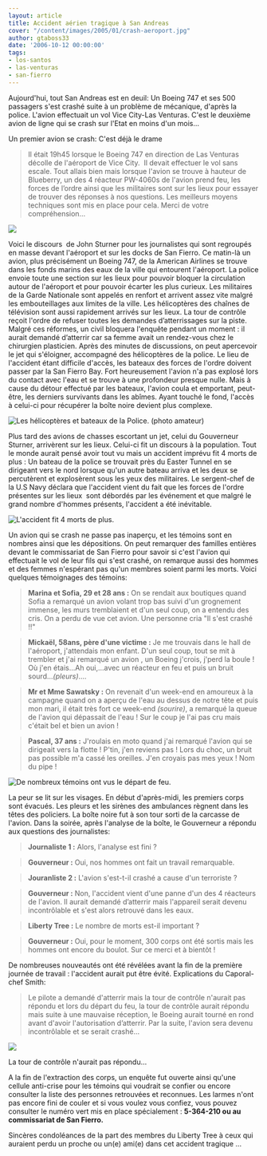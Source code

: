 ```yaml
---
layout: article
title: Accident aérien tragique à San Andreas
cover: "/content/images/2005/01/crash-aeroport.jpg"
author: gtaboss33
date: '2006-10-12 00:00:00'
tags:
- los-santos
- las-venturas
- san-fierro
---
```


Aujourd'hui, tout San Andreas est en deuil: Un Boeing 747 et ses 500 passagers s'est crashé suite à un problème de mécanique, d'après la police. L'avion effectuait un vol Vice City-Las Venturas. C'est le deuxième avion de ligne qui se crash sur l'Etat en moins d'un mois...

Un premier avion se crash: C'est déjà le drame

> Il&nbsp;était 19h45 lorsque le Boeing 747 en direction de Las Venturas décolle de l'aéroport de Vice City.&nbsp; Il devait effectuer le vol sans escale. Tout&nbsp;allais bien mais lorsque l'avion se trouve à hauteur de Blueberry, un des&nbsp;4 réacteur PW-4060s de l'avion prend feu, les forces de l’ordre ainsi que les militaires sont sur les lieux pour essayer de trouver des réponses à&nbsp;nos questions. Les meilleurs moyens techniques sont mis en place pour cela. Merci de votre compréhension...

![](  /content/images/2005/01/crash-avion.jpg)

Voici le discours&nbsp; de John Sturner pour les journalistes qui sont regroupés en masse devant l'aéroport et sur les docks de San Fierro. Ce matin-là un avion, plus précisément un Boeing 747, de la&nbsp;American Airlines se trouve dans les fonds marins des eaux de la ville qui entourent l'aéroport.&nbsp;La police envoie toute une section sur les lieux pour pouvoir bloquer la circulation autour de l'aéroport et pour pouvoir écarter les plus curieux. Les militaires de la&nbsp;Garde Nationale&nbsp;sont appelés en renfort et arrivent assez vite malgré les embouteillages aux limites de la ville. Les hélicoptères des chaînes de télévision sont aussi rapidement arrivés sur les lieux. La tour de contrôle reçoit l'ordre&nbsp;de refuser toutes les demandes d’atterrissages sur la piste. Malgré ces réformes, un civil bloquera l'enquête pendant un moment :&nbsp;il aurait demandé d’atterrir car sa femme&nbsp;avait un&nbsp;rendez-vous chez le chirurgien plasticien. Après des minutes de discussions, on peut apercevoir le jet qui s'éloigner, accompagné des hélicoptères de la police. Le lieu de l'accident étant difficile d'accès, les bateaux des forces de l'ordre doivent passer par la San Fierro Bay. Fort heureusement l'avion n'a pas explosé lors du contact avec l'eau et se trouve à une profondeur presque nulle. Mais à cause du détour effectué par les bateaux, l'avion coula et emportant, peut-être, les derniers survivants dans les abîmes. Ayant touché le fond, l'accès à celui-ci pour récupérer la boîte noire devient plus complexe.

![Les hélicoptères et bateaux de la Police. (photo amateur)](  /content/images/2005/01/crash-police.jpg)

Plus tard des avions de chasses escortant un jet, celui du Gouverneur Sturner, arrivèrent sur les lieux. Celui-ci fit un discours à la population. Tout le monde aurait pensé avoir tout vu mais un accident&nbsp;imprévu fit 4 morts de plus : Un bateau de la police se trouvait près du Easter Tunnel en&nbsp;se dirigeant vers le nord lorsque qu'un autre&nbsp;bateau arriva et les deux se percutèrent et explosèrent sous les yeux&nbsp;des militaires. Le sergent-chef de la U.S Navy déclara que l'accident vient du fait que les forces de l'ordre présentes sur les lieux&nbsp; sont débordés par les événement et que malgré le grand nombre d'hommes présents, l'accident a été inévitable.

![L'accident fit 4 morts de plus.](  /content/images/2005/01/crash_cam.jpg)

Un avion qui se crash ne passe pas inaperçu, et les témoins sont en nombres ainsi que les dépositions. On peut remarquer des familles entières devant le commissariat de San Fierro pour savoir si c'est l'avion qui effectuait le vol&nbsp;de leur fils qui s'est crashé, on remarque aussi des hommes et des femmes n'espérant pas qu'un membres soient parmi les morts. Voici quelques témoignages des témoins:

> **Marina et Sofia, 29 et 28 ans :** On se rendait aux boutiques quand Sofia a remarqué un avion volant trop bas suivi d'un grognement immense, les murs tremblaient et d'un seul coup, on a entendu des cris. On a perdu de vue cet avion. Une personne cria "Il s'est crashé !!"

> **Mickaël, 58ans, père d'une victime :** Je me trouvais dans le hall de l'aéroport, j'attendais mon enfant. D'un seul coup, tout se mit&nbsp;à trembler et j'ai remarqué un avion , un Boeing j'crois, j'perd la boule ! Où j'en étais...Ah oui,...avec un réacteur en feu et puis un bruit sourd..._(pleurs)_....

> **Mr et Mme Sawatsky :** On revenait d'un week-end&nbsp;en amoureux à la campagne quand on a aperçu de l'eau au dessus de notre tête et puis mon mari, il était très fort ce week-end _(sourire)_, a remarqué la queue de l'avion qui dépassait de l'eau ! Sur le coup je l'ai pas cru&nbsp;mais c'était bel et bien un avion !

> **Pascal, 37 ans :** J'roulais en moto quand j'ai remarqué l'avion qui se dirigeait vers la flotte ! P'tin, j'en reviens pas ! Lors du choc, un bruit pas possible m'a cassé les oreilles. J'en croyais pas mes yeux ! Nom du pipe !

![De nombreux témoins ont vus le départ de feu.](  /content/images/2005/01/crash_reacteur-feu.jpg)

La peur se lit sur les visages. En début d'après-midi, les premiers corps sont évacués. Les pleurs et les sirènes des ambulances règnent dans les têtes des policiers. La boîte noire fut à son tour sorti de la carcasse de l'avion. Dans la soirée, après l'analyse de la boîte, le Gouverneur a répondu aux questions des journalistes:

> **Journaliste 1 :** Alors, l'analyse est fini ?

> **Gouverneur :** Oui, nos hommes ont fait un travail remarquable.

> **Jouranliste 2 :** L'avion s'est-t-il crashé a cause d'un terroriste ?

> **Gouverneur :** Non, l'accident vient d'une panne d'un des 4 réacteurs de l'avion. Il aurait demandé d’atterrir mais l'appareil serait devenu incontrôlable et s'est alors retrouvé dans les eaux.

> **Liberty Tree :** Le nombre de morts est-il important ?

> **Gouverneur :** Oui, pour le moment, 300 corps ont été sortis mais les hommes ont encore du boulot. Sur ce merci et à bientôt !

De nombreuses nouveautés ont été révélées avant la fin de la première journée de travail : l'accident aurait put être évité. Explications du Caporal-chef Smith:

> Le pilote a demandé d'atterrir mais la tour de contrôle n'aurait pas répondu et lors du départ du feu, la tour de contrôle aurait répondu mais&nbsp;suite à&nbsp;une mauvaise réception, le Boeing&nbsp;aurait tourné en rond avant d'avoir l'autorisation d’atterrir. Par la suite, l'avion sera devenu incontrôlable et se serait crashé...

![](  /content/images/2005/01/crash-tour.jpg)

La tour de contrôle n'aurait pas répondu...

A&nbsp;la fin de l'extraction des corps, un enquête fut ouverte ainsi qu'une cellule&nbsp;anti-crise pour les témoins qui voudrait se confier ou encore consulter la liste des personnes retrouvées et reconnues. Les larmes n'ont pas encore fini de couler et si vous voulez vous confiez, vous pouvez consulter le numéro vert mis en place spécialement : **5-364-210 ou au commissariat de San Fierro.**

Sincères condoléances&nbsp;de la part des membres du Liberty Tree à ceux qui auraient perdu un proche&nbsp;ou un(e) ami(e)&nbsp;dans cet accident tragique ...

<!--kg-card-end: markdown-->

